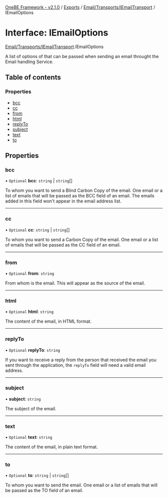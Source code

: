 [OneBE Framework - v2.1.0](../README.md) / [Exports](../modules.md) / [Email/Transports/IEmailTransport](../modules/Email_Transports_IEmailTransport.md) / IEmailOptions

# Interface: IEmailOptions

[Email/Transports/IEmailTransport](../modules/Email_Transports_IEmailTransport.md).IEmailOptions

A list of options of that can be passed when sending an email throught
the Email handling Service.

## Table of contents

### Properties

- [bcc](Email_Transports_IEmailTransport.IEmailOptions.md#bcc)
- [cc](Email_Transports_IEmailTransport.IEmailOptions.md#cc)
- [from](Email_Transports_IEmailTransport.IEmailOptions.md#from)
- [html](Email_Transports_IEmailTransport.IEmailOptions.md#html)
- [replyTo](Email_Transports_IEmailTransport.IEmailOptions.md#replyto)
- [subject](Email_Transports_IEmailTransport.IEmailOptions.md#subject)
- [text](Email_Transports_IEmailTransport.IEmailOptions.md#text)
- [to](Email_Transports_IEmailTransport.IEmailOptions.md#to)

## Properties

### bcc

• `Optional` **bcc**: `string` \| `string`[]

To whom you want to send a Blind Carbon Copy of the email. One email or a list of emails
that will be passed as the BCC field of an email. The emails added in this field won't
appear in the email address list.

___

### cc

• `Optional` **cc**: `string` \| `string`[]

To whom you want to send a Carbon Copy of the email. One email or a list of emails
that will be passed as the CC field of an email.

___

### from

• `Optional` **from**: `string`

From whom is the email. This will appear as the source of the email.

___

### html

• `Optional` **html**: `string`

The content of the email, in HTML format.

___

### replyTo

• `Optional` **replyTo**: `string`

If you want to receive a reply from the person that received the email you sent
through the application, the `replyTo` field will need a valid email address.

___

### subject

• **subject**: `string`

The subject of the email.

___

### text

• `Optional` **text**: `string`

The content of the email, in plain text format.

___

### to

• `Optional` **to**: `string` \| `string`[]

To whom you want to send the email. One email or a list of emails that will
be passed as the TO field of an email.
